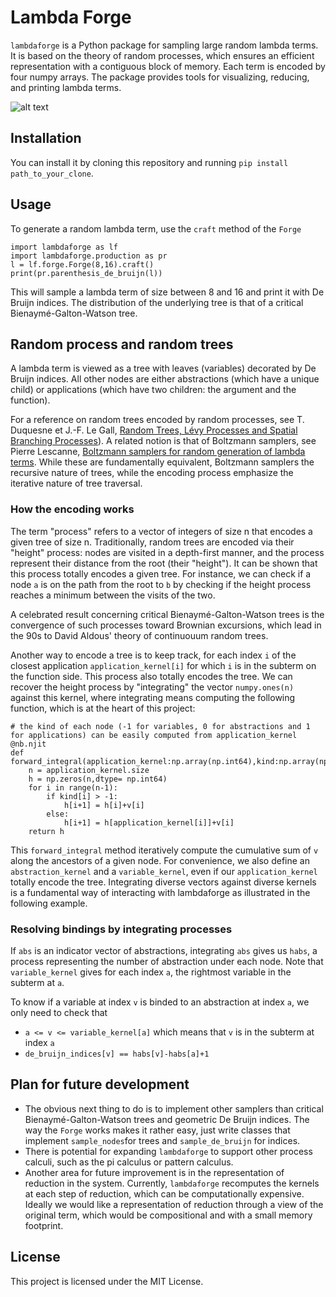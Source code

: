 # Lambda Forge
`lambdaforge` is a Python package for sampling large random lambda terms. It is based on the theory of random processes, which ensures an efficient representation with a contiguous block of memory. Each term is encoded by four numpy arrays. The package provides tools for visualizing, reducing, and printing lambda terms.

![alt text](https://github.com/necloX/lambdaforge/blob/main/plot_0.png?raw=true)

## Installation

You can install it by cloning this repository and running `pip install path_to_your_clone`.

## Usage

To generate a random lambda term, use the `craft` method of the `Forge`

```
import lambdaforge as lf
import lambdaforge.production as pr
l = lf.forge.Forge(8,16).craft()
print(pr.parenthesis_de_bruijn(l))
```
This will sample a lambda term of size between 8 and 16 and print it with De Bruijn indices. The distribution of the underlying tree is that of a critical Bienaymé-Galton-Watson tree.

## Random process and random trees

A lambda term is viewed as a tree with leaves (variables) decorated by De Bruijn indices. All other nodes are either abstractions (which have a unique child) or applications (which have two children: the argument and the function).

For a reference on random trees encoded by random processes, see T. Duquesne et J.-F. Le Gall, [Random Trees, Lévy Processes and Spatial Branching Processes](https://www.imo.universite-paris-saclay.fr/~jean-francois.le-gall/Mono-revised.pdf)). A related notion is that of Boltzmann samplers, see Pierre Lescanne, [Boltzmann samplers for random generation of lambda terms](https://hal-ens-lyon.archives-ouvertes.fr/ensl-00979074v2). While these are fundamentally equivalent, Boltzmann samplers  the recursive nature of trees, while the encoding process emphasize the iterative nature of tree traversal.

### How the encoding works
The term "process" refers to a vector of integers of size n that encodes a given tree of size n. Traditionally, random trees are encoded via their "height" process: nodes are visited in a depth-first manner, and the process represent their distance from the root (their "height"). It can be shown that this process totally encodes a given tree. For instance, we can check if a node `a` is on the path from the root to `b` by checking if the height process reaches a minimum between the visits of the two. 

A celebrated result concerning critical Bienaymé-Galton-Watson trees is the convergence of such processes toward Brownian excursions, which lead in the 90s to David Aldous' theory of continuouum random trees.

Another way to encode a tree is to keep track, for each index `i` of the closest application `application_kernel[i]` for which `i` is in the subterm on the function side. This process also totally encodes the tree. We can recover the height process by "integrating" the vector `numpy.ones(n)` against this kernel,  where integrating means computing the following function, which is at the heart of this project:
```
# the kind of each node (-1 for variables, 0 for abstractions and 1 for applications) can be easily computed from application_kernel
@nb.njit
def forward_integral(application_kernel:np.array(np.int64),kind:np.array(np.int64),v:np.array(np.int64)):
    n = application_kernel.size
    h = np.zeros(n,dtype= np.int64)
    for i in range(n-1):
        if kind[i] > -1:
            h[i+1] = h[i]+v[i]
        else:
            h[i+1] = h[application_kernel[i]]+v[i]
    return h
``` 
This `forward_integral` method iteratively compute the cumulative sum of `v` along the ancestors of a given node. For convenience, we also define an `abstraction_kernel` and a `variable_kernel`, even if our `application_kernel` totally encode the tree. Integrating diverse vectors against diverse kernels is a fundamental way of interacting with lambdaforge as illustrated in the following example.

### Resolving bindings by integrating processes
If `abs` is an indicator vector of abstractions, integrating `abs` gives us `habs`, a process representing the number of abstraction under each node. Note that `variable_kernel` gives for each index `a`, the rightmost variable in the subterm at `a`.

To know if a variable at index `v` is binded to an abstraction at index `a`, we only need to check  that 
- `a <= v <= variable_kernel[a]` which means that `v` is in the subterm at index `a`
- `de_bruijn_indices[v] == habs[v]-habs[a]+1`

## Plan for future development
- The obvious next thing to do is to implement other samplers than critical Bienaymé-Galton-Watson trees and geometric De Bruijn indices. The way the `Forge` works makes it rather easy, just write classes that implement `sample_nodes`for trees and `sample_de_bruijn` for indices.
- There is potential for expanding `lambdaforge` to support other process calculi, such as the pi calculus or pattern calculus.
- Another area for future improvement is in the representation of reduction in the system. Currently, `lambdaforge` recomputes the kernels at each step of reduction, which can be computationally expensive. Ideally we would like a representation of reduction through a view of the original term, which would be compositional and with a small memory footprint.

## License

This project is licensed under the MIT License.
